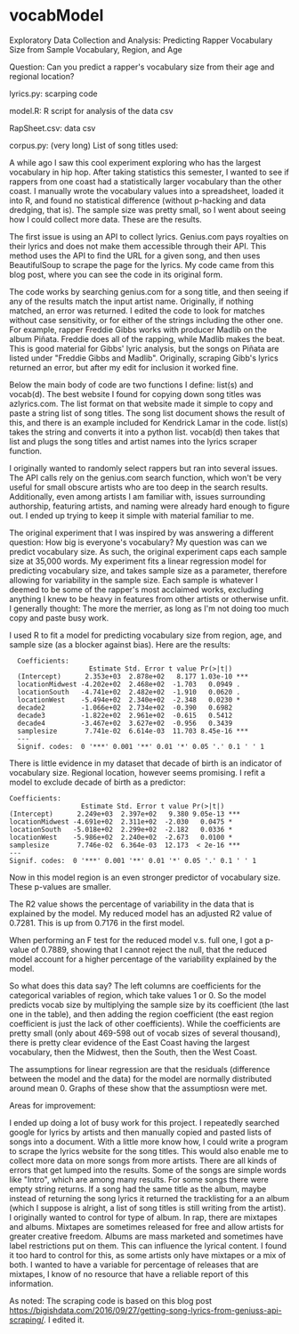 # vocabModel

Exploratory Data Collection and Analysis: Predicting Rapper Vocabulary Size from Sample Vocabulary, Region, and Age

Question: Can you predict a rapper's vocabulary size from their age and regional location?

lyrics.py: scarping code

model.R: R script for analysis of the data csv

RapSheet.csv: data csv

corpus.py: (very long) List of song titles used:

A while ago I saw this cool experiment exploring who has the largest vocabulary in hip hop. After taking statistics this semester, I wanted to see if rappers from one coast had a statistically larger vocabulary than the other coast. I manually wrote the vocabulary values into a spreadsheet, loaded it into R, and found no statistical difference (without p-hacking and data dredging, that is). The sample size was pretty small, so I went about seeing how I could collect more data. These are the results.

The first issue is using an API to collect lyrics. Genius.com pays royalties on their lyrics and does not make them accessible through their API. This method uses the API to find the URL for a given song, and then uses BeautifulSoup to scrape the page for the lyrics. My code came from this blog post, where you can see the code in its original form.

The code works by searching genius.com for a song title, and then seeing if any of the results match the input artist name. Originally, if nothing matched, an error was returned. I edited the code to look for matches without case sensitivity, or for either of the strings including the other one. For example, rapper Freddie Gibbs works with producer Madlib on the album Piñata. Freddie does all of the rapping, while Madlib makes the beat. This is good material for Gibbs' lyric analysis, but the songs on Piñata are listed under "Freddie Gibbs and Madlib". Originally, scraping Gibb's lyrics returned an error, but after my edit for inclusion it worked fine.

Below the main body of code are two functions I define: list(s) and vocab(d). The best website I found for copying down song titles was azlyrics.com. The list format on that website made it simple to copy and paste a string list of song titles. The song list document shows the result of this, and there is an example included for Kendrick Lamar in the code. list(s) takes the string and converts it into a python list. vocab(d) then takes that list and plugs the song titles and artist names into the lyrics scraper function.

I originally wanted to randomly select rappers but ran into several issues. The API calls rely on the genius.com search function, which won't be very useful for small obscure artists who are too deep in the search results. Additionally, even among artists I am familiar with, issues surrounding authorship, featuring artists, and naming were already hard enough to figure out. I ended up trying to keep it simple with material familiar to me.

The original experiment that I was inspired by was answering a different question: How big is everyone's vocabulary? My question was can we predict vocabulary size. As such, the original experiment caps each sample size at 35,000 words. My experiment fits a linear regression model for predicting vocabulary size, and takes sample size as a parameter, therefore allowing for variability in the sample size. Each sample is whatever I deemed to be some of the rapper's most acclaimed works, excluding anything I knew to be heavy in features from other artists or otherwise unfit. I generally thought: The more the merrier, as long as I'm not doing too much copy and paste busy work.

I used R to fit a model for predicting vocabulary size from region, age, and sample size (as a blocker against bias). Here are the results:
```
  Coefficients:
                    Estimate Std. Error t value Pr(>|t|)    
  (Intercept)      2.353e+03  2.878e+02   8.177 1.03e-10 ***
  locationMidwest -4.202e+02  2.468e+02  -1.703   0.0949 .  
  locationSouth   -4.741e+02  2.482e+02  -1.910   0.0620 .  
  locationWest    -5.494e+02  2.340e+02  -2.348   0.0230 *  
  decade2         -1.066e+02  2.734e+02  -0.390   0.6982    
  decade3         -1.822e+02  2.961e+02  -0.615   0.5412    
  decade4         -3.467e+02  3.627e+02  -0.956   0.3439    
  samplesize       7.741e-02  6.614e-03  11.703 8.45e-16 ***
  ---
  Signif. codes:  0 '***' 0.001 '**' 0.01 '*' 0.05 '.' 0.1 ' ' 1
```
There is little evidence in my dataset that decade of birth is an indicator of vocabulary size. Regional location, however seems promising. I refit a model to exclude decade of birth as a predictor:


```
Coefficients:
                  Estimate Std. Error t value Pr(>|t|)    
(Intercept)      2.249e+03  2.397e+02   9.380 9.05e-13 ***
locationMidwest -4.691e+02  2.311e+02  -2.030   0.0475 *  
locationSouth   -5.018e+02  2.299e+02  -2.182   0.0336 *  
locationWest    -5.986e+02  2.240e+02  -2.673   0.0100 *  
samplesize       7.746e-02  6.364e-03  12.173  < 2e-16 ***
---
Signif. codes:  0 '***' 0.001 '**' 0.01 '*' 0.05 '.' 0.1 ' ' 1
```

Now in this model region is an even stronger predictor of vocabulary size. These p-values are smaller.

The R2 value shows the percentage of variability in the data that is explained by the model. My reduced model has an adjusted R2 value of 0.7281. This is up from 0.7176 in the first model.

When performing an F test for the reduced model v.s. full one, I got a p-value of 0.7889, showing that I cannot reject the null, that the reduced model account for a higher percentage of the variability explained by the model. 

So what does this data say? The left columns are coefficients for the categorical variables of region, which take values 1 or 0. So the model predicts vocab size by multiplying the sample size by its coefficient (the last one in the table), and then adding the region coefficient (the east region coefficient is just the lack of other coefficients). While the coefficients are pretty small (only about 469-598 out of vocab sizes of several thousand), there is pretty clear evidence of the East Coast having the largest vocabulary, then the Midwest, then the South, then the West Coast.

The assumptions for linear regression are that the residuals (difference between the model and the data) for the model are normally distributed around mean 0. Graphs of these show that the assumptiosn were met.


Areas for improvement:

I ended up doing a lot of busy work for this project. I repeatedly searched google for lyrics by artists and then manually copied and pasted lists of songs into a document. With a little more know how, I could write a program to scrape the lyrics website for the song titles. This would also enable me to collect more data on more songs from more artists.
There are all kinds of errors that get lumped into the results. Some of the songs are simple words like "Intro", which are among many results. For some songs there were empty string returns. If a song had the same title as the album, maybe instead of returning the song lyrics it returned the tracklisting for a an album (which I suppose is alright, a list of song titles is still writing from the artist).
I originally wanted to control for type of album. In rap, there are mixtapes and albums. Mixtapes are sometimes released for free and allow artists for greater creative freedom. Albums are mass marketed and sometimes have label restrictions put on them. This can influence the lyrical content. I found it too hard to control for this, as some artists only have mixtapes or a mix of both. I wanted to have a variable for percentage of releases that are mixtapes, I know of no resource that have a reliable report of this information.

As noted: The scraping code is based on this blog post https://bigishdata.com/2016/09/27/getting-song-lyrics-from-geniuss-api-scraping/. I edited it.
